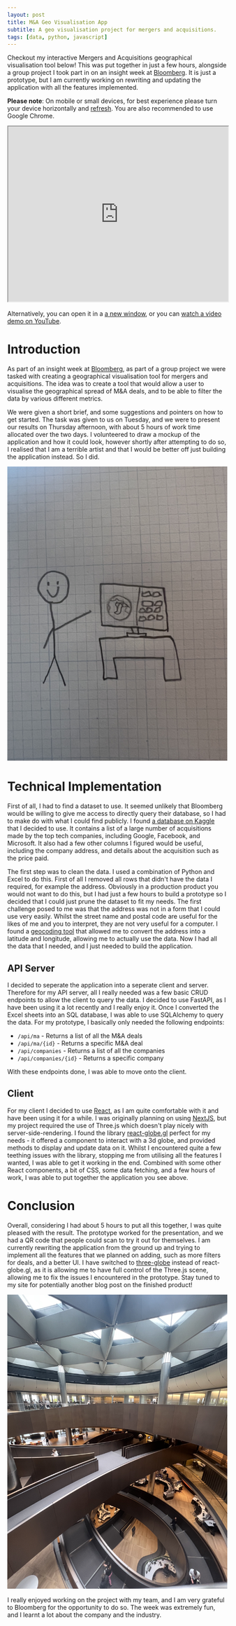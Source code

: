 ```yaml
---
layout: post
title: M&A Geo Visualisation App
subtitle: A geo visualisation project for mergers and acquisitions.
tags: [data, python, javascript]
---
```


Checkout my interactive Mergers and Acquisitions geographical visualisation tool below! This was put together in just a few hours, alongside a group project I took part in on an insight week at [Bloomberg](https://www.bloomberg.com/company/). It is just a prototype, but I am currently working on rewriting and updating the application with all the features implemented.

**Please note**: On mobile or small devices, for best experience please turn your device horizontally and <a href=".">refresh</a>. You are also recommended to use Google Chrome.

<iframe src="https://arthur-ma.vercel.app" height="400px" width="100%" allowfullscreen></iframe>

Alternatively, you can open it in a <a data-umami-event="Viewed MA App" href="https://arthur-ma.vercel.app">a new window</a>, or you can <a href="https://www.youtube.com/watch?v=jM_44xCzarQ" target="_blank">watch a video demo on YouTube</a>.

# Introduction

As part of an insight week at [Bloomberg](https://www.bloomberg.com/company/), as part of a group project we were tasked with creating a geographical visualisation tool for mergers and acquisitions. The idea was to create a tool that would allow a user to visualise the geographical spread of M&A deals, and to be able to filter the data by various different metrics.

We were given a short brief, and some suggestions and pointers on how to get started. The task was given to us on Tuesday, and we were to present our results on Thursday afternoon, with about 5 hours of work time allocated over the two days. I volunteered to draw a mockup of the application and how it could look, however shortly after attempting to do so, I realised that I am a terrible artist and that I would be better off just building the application instead. So I did.

<img src="../assets/drawing.jpg">

# Technical Implementation

First of all, I had to find a dataset to use. It seemed unlikely that Bloomberg would be willing to give me access to directly query their database, so I had to make do with what I could find publicly. I found <a href="https://www.kaggle.com/datasets/shivamb/company-acquisitions-7-top-companies" target="_blank">a database on Kaggle</a> that I decided to use. It contains a list of a large number of acquisitions made by the top tech companies, including Google, Facebook, and Microsoft. It also had a few other columns I figured would be useful, including the company address, and details about the acquisition such as the price paid.

The first step was to clean the data. I used a combination of Python and Excel to do this. First of all I removed all rows that didn't have the data I required, for example the address. Obviously in a production product you would not want to do this, but I had just a few hours to build a prototype so I decided that I could just prune the dataset to fit my needs. The first challenge posed to me was that the address was not in a form that I could use very easily. Whilst the street name and postal code are useful for the likes of me and you to interpret, they are not very useful for a computer. I found a <a href="https://www.geoapify.com/tools/geocoding-online" target="_blank">geocoding tool</a> that allowed me to convert the address into a latitude and longitude, allowing me to actually use the data. Now I had all the data that I needed, and I just needed to build the application.

## API Server

I decided to seperate the application into a seperate client and server. Therefore for my API server, all I really needed was a few basic CRUD endpoints to allow the client to query the data. I decided to use FastAPI, as I have been using it a lot recently and I really enjoy it. Once I converted the Excel sheets into an SQL database, I was able to use SQLAlchemy to query the data. For my prototype, I basically only needed the following endpoints:
- `/api/ma` - Returns a list of all the M&A deals
- `/api/ma/{id}` - Returns a specific M&A deal
- `/api/companies` - Returns a list of all the companies
- `/api/companies/{id}` - Returns a specific company

With these endpoints done, I was able to move onto the client.

## Client

For my client I decided to use [React](https://react.dev), as I am quite comfortable with it and have been using it for a while. I was originally planning on using [NextJS](https://nextjs.org), but my project required the use of Three.js which doesn't play nicely with server-side-rendering. I found the library  [react-globe.gl](https://github.com/vasturiano/react-globe.gl) perfect for my needs - it offered a component to interact with a 3d globe, and provided methods to display and update data on it. Whilst I encountered quite a few teething issues with the library, stopping me from utilising all the features I wanted, I was able to get it working in the end. Combined with some other React components, a bit of CSS, some data fetching, and a few hours of work, I was able to put together the application you see above.

# Conclusion

Overall, considering I had about 5 hours to put all this together, I was quite pleased with the result. The prototype worked for the presentation, and we had a QR code that people could scan to try it out for themselves. I am currently rewriting the application from the ground up and trying to implement all the features that we planned on adding, such as more filters for deals, and a better UI. I have switched to [three-globe](https://github.com/vasturiano/three-globe) instead of react-globe.gl, as it is allowing me to have full control of the Three.js scene, allowing me to fix the issues I encountered in the prototype. Stay tuned to my site for potentially another blog post on the finished product!

<img src="../assets/bloomberg.jpg">

I really enjoyed working on the project with my team, and I am very grateful to Bloomberg for the opportunity to do so. The week was extremely fun, and I learnt a lot about the company and the industry.